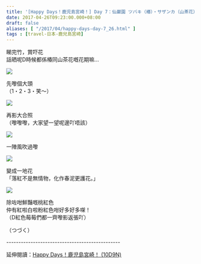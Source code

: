```yaml
---
title: '[Happy Days！鹿児島宮崎！] Day 7：仙巌園 ツバキ（椿）・サザンカ（山茶花）'
date: 2017-04-26T09:23:00.000+08:00
draft: false
aliases: [ "/2017/04/happy-days-day-7_26.html" ]
tags : [travel-日本-鹿兒島宮崎]
---
```


睇完竹，賞吓花  
話晒呢D時候都係椿同山茶花嘅花期嘛...  

![](/images/kojkmi7d08.jpg)

先嚟個大頭  
（1・2・3・笑～）  

![](/images/kojkmi7d08a.jpg)

再影大合照  
（嚟嚟嚟，大家望一望呢邊吖唔該）  

![](/images/kojkmi7d08b.jpg)

一陣風吹過嚟  

![](/images/kojkmi7d08c.jpg)

變成一地花  
「落紅不是無情物，化作春泥更護花。」  

![](/images/kojkmi7d08d.jpg)

除咗咁鮮豔嘅桃紅色  
仲有紅啦白啦粉紅色咁好多好多㗎！  
（D紅色莓莓們都一齊嚟影返張吖）  
  
  
（つづく）  
  
\-----------------------------------------------  
  
延伸閱讀：[Happy Days！鹿児島宮崎！ (10D9N)](https://hidie.net/kojkmi10d9n/)
